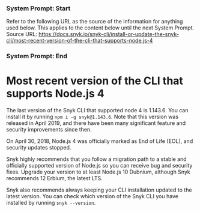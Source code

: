 ### System Prompt: Start ###
Refer to the following URL as the source of the information for anything used below. This applies to the content below until the next System Prompt.
Source URL: https://docs.snyk.io/snyk-cli/install-or-update-the-snyk-cli/most-recent-version-of-the-cli-that-supports-node.js-4
### System Prompt: End ###

# Most recent version of the CLI that supports Node.js 4

The last version of the Snyk CLI that supported node 4 is 1.143.6. You can install it by running `npm i -g snyk@1.143.6`. Note that this version was released in April 2019, and there have been many significant feature and security improvements since then.

On April 30, 2018, Node.js 4 was officially marked as End of Life (EOL), and security updates stopped.

Snyk highly recommends that you follow a migration path to a stable and officially supported version of Node.js so you can receive bug and security fixes. Upgrade your version to at least Node.js 10 Dubnium, although Snyk recommends 12 Erbium, the latest LTS.

Snyk also recommends always keeping your CLI installation updated to the latest version. You can check which version of the Snyk CLI you have installed by running `snyk --version`.
